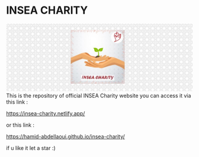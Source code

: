 # INSEA CHARITY

![INSEA Charity](https://github.com/Hamid-abdellaoui/insea-charity/blob/main/assets/images/bgrm.jpg)
This is the repository of official INSEA Charity website you can access it via this link :

https://insea-charity.netlify.app/

or this link :

https://hamid-abdellaoui.github.io/insea-charity/

if u like it let a star :)

